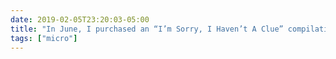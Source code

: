 ```yaml
---
date: 2019-02-05T23:20:03-05:00
title: "In June, I purchased an “I’m Sorry, I Haven’t A Clue” compilation on Audible that is over 18 hours long. Tonight, I finally passed the halfway point."
tags: ["micro"]
---
```

